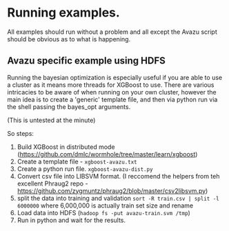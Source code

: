 # Running examples.
All examples should run without a problem and all except the Avazu script should be obvious as to what is happening.

## Avazu specific example using HDFS 
Running the bayesian optimization is especially useful if you are able to use a cluster as it means more threads for XGBoost to use.
There are various intricacies to be aware of when running on your own cluster, however the main idea is to create a 'generic' template 
file, and then via python run via the shell passing the bayes_opt arguments.

(This is untested at the minute)

So steps:

1. Build XGBoost in distributed mode (https://github.com/dmlc/wormhole/tree/master/learn/xgboost)
2. Create a template file - `xgboost-avazu.txt`
3. Create a python run file. `xgboost-avazu-dist.py`
4. Convert csv file into LIBSVM format. (I reccomend the helpers from teh excellent Phraug2 repo - https://github.com/zygmuntz/phraug2/blob/master/csv2libsvm.py)
5. split the data into training and validation `sort -R train.csv | split -l 6000000` where 6,000,000 is actually train set size and rename
6. Load data into HDFS (`hadoop fs -put avazu-train.svm /tmp`)
7. Run in python and wait for the results.
